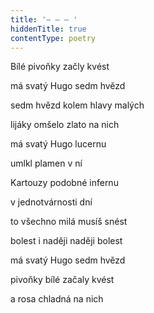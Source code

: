 ```yaml
---
title: '– – – '
hiddenTitle: true
contentType: poetry
---
```


Bílé pivoňky začly kvést

má svatý Hugo sedm hvězd

sedm hvězd kolem hlavy malých

lijáky omšelo zlato na nich

má svatý Hugo lucernu

umlkl plamen v ní

Kartouzy podobné infernu

v jednotvárnosti dní

to všechno milá musíš snést

bolest i naději naději bolest

má svatý Hugo sedm hvězd

pivoňky bílé začaly kvést

a rosa chladná na nich
